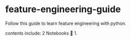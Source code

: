 # feature-engineering-guide
Follow this guide to learn feature engineering with python.

contents include:
2 Notebooks 📙
1. 
